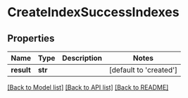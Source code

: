 # CreateIndexSuccessIndexes

## Properties
Name | Type | Description | Notes
------------ | ------------- | ------------- | -------------
**result** | **str** |  | [default to 'created']

[[Back to Model list]](../README.md#documentation-for-models) [[Back to API list]](../README.md#documentation-for-api-endpoints) [[Back to README]](../README.md)


